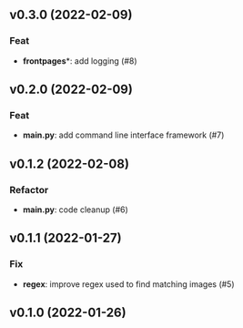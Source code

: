 ## v0.3.0 (2022-02-09)

### Feat

- **frontpages***: add logging (#8)

## v0.2.0 (2022-02-09)

### Feat

- **main.py**: add command line interface framework (#7)

## v0.1.2 (2022-02-08)

### Refactor

- **main.py**: code cleanup (#6)

## v0.1.1 (2022-01-27)

### Fix

- **regex**: improve regex used to find matching images (#5)

## v0.1.0 (2022-01-26)
